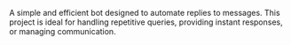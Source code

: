 A simple and efficient bot designed to automate replies to messages. This project is ideal for handling repetitive queries, providing instant responses, or managing communication.